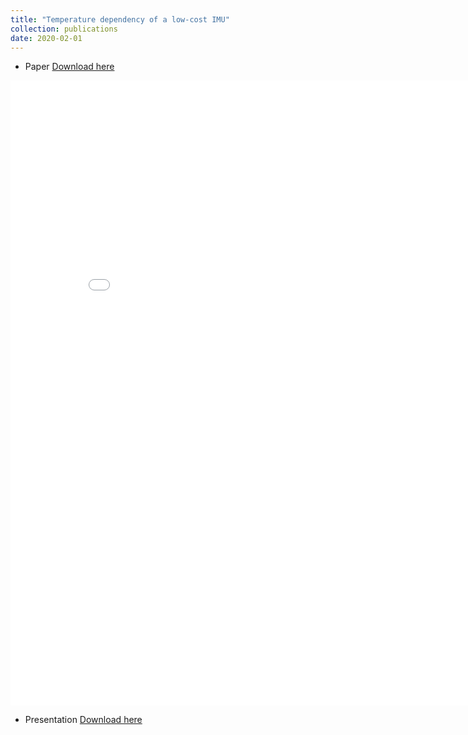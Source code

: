 ```yaml
---
title: "Temperature dependency of a low-cost IMU"
collection: publications
date: 2020-02-01
---
```

* Paper [Download here](https://github.com/dyx1994/Temperature-denpendency-of-a-low-cost-IMU/blob/main/MasterThesis_duan.pdf)

<embed src="../files/MasterThesis_YONGXU_DUAN.pdf" width="850" height="1000">

* Presentation [Download here](https://github.com/dyx1994/Temperature-denpendency-of-a-low-cost-IMU/blob/main/MasterThesis.pdf)
